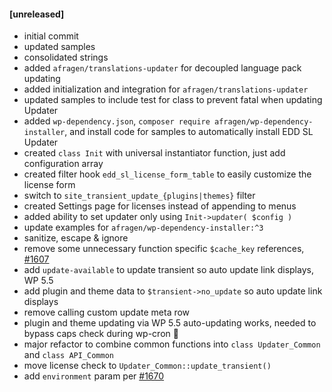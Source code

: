 #### [unreleased]
* initial commit
* updated samples
* consolidated strings
* added `afragen/translations-updater` for decoupled language pack updating
* added initialization and integration for `afragen/translations-updater`
* updated samples to include test for class to prevent fatal when updating Updater
* added `wp-dependency.json`, `composer require afragen/wp-dependency-installer`, and install code for samples to automatically install EDD SL Updater
* created `class Init` with universal instantiator function, just add configuration array
* created filter hook `edd_sl_license_form_table` to easily customize the license form
* switch to `site_transient_update_{plugins|themes}` filter
* created Settings page for licenses instead of appending to menus
* added ability to set updater only using `Init->updater( $config )`
* update examples for `afragen/wp-dependency-installer:^3`
* sanitize, escape & ignore
* remove some unnecessary function specific `$cache_key` references, [#1607](https://github.com/easydigitaldownloads/EDD-Software-Licensing/issues/1607)
* add `update-available` to update transient so auto update link displays, WP 5.5
* add plugin and theme data to `$transient->no_update` so auto update link displays
* remove calling custom update meta row
* plugin and theme updating via WP 5.5 auto-updating works, needed to bypass caps check during wp-cron 🤔
* major refactor to combine common functions into `class Updater_Common` and `class API_Common`
* move license check to `Updater_Common::update_transient()`
* add `environment` param per [#1670](https://github.com/easydigitaldownloads/EDD-Software-Licensing/pull/1670/)
